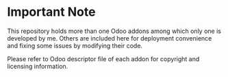 # Important Note

This repository holds more than one Odoo addons among which only one
is developed by me. Others are included here for deployment
convenience and fixing some issues by modifying their code.

Please refer to Odoo descriptor file of each addon for copyright and
licensing information.